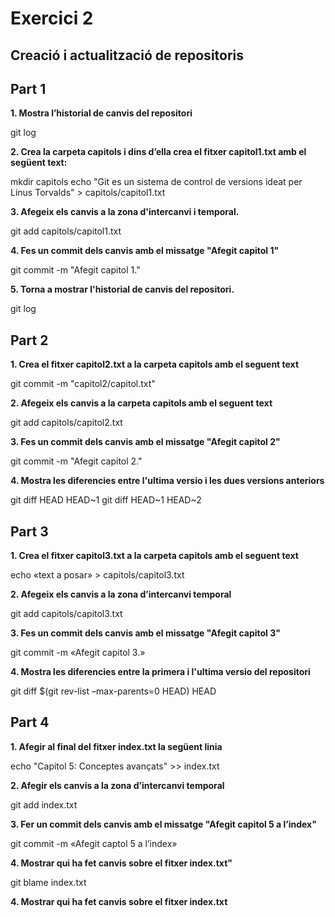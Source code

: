 # Exercici 2


## Creació i actualització de repositoris

## Part 1

**1. Mostra l’historial de canvis del repositori**

git log

**2. Crea la carpeta capitols i dins d’ella crea el fitxer capitol1.txt amb el següent text:**

mkdir capitols
echo "Git es un sistema de control de versions ideat per Linus Torvalds" > capitols/capitol1.txt

**3. Afegeix els canvis a la zona d'intercanvi i temporal.**

git add capitols/capitol1.txt

**4. Fes un commit dels canvis amb el missatge "Afegit capitol 1"**

git commit -m "Afegit capitol 1."

**5. Torna a mostrar l'historial de canvis del repositori.**

git log

## Part 2


**1. Crea el fitxer capitol2.txt a la carpeta capitols amb el seguent text**

git commit -m "capitol2/capitol.txt"

**2. Afegeix els canvis a la carpeta capitols amb el seguent text**

git add capitols/capitol2.txt

**3. Fes un commit dels canvis amb el missatge "Afegit capitol 2"**

git commit -m "Afegit capitol 2."

**4. Mostra les diferencies entre l'ultima versio i les dues versions anteriors**

git diff HEAD HEAD~1
git diff HEAD~1 HEAD~2

## Part 3


**1. Crea el fitxer capitol3.txt a la carpeta capitols amb el seguent text**

echo «text a posar» > capitols/capitol3.txt

**2. Afegeix els canvis a la zona d’intercanvi temporal**

git add capitols/capitol3.txt

**3. Fes un commit dels canvis amb el missatge "Afegit capitol 3"**

git commit -m «Afegit capitol 3.»

**4. Mostra les diferencies entre la primera i l'ultima versio del repositori**

git diff $(git rev-list –max-parents=0 HEAD) HEAD
 
## Part 4


**1. Afegir al final del fitxer index.txt la següent linia**

echo "Capitol 5: Conceptes avançats" >> index.txt

**2. Afegir els canvis a la zona d’intercanvi temporal**

git add index.txt

**3. Fer un commit dels canvis amb el missatge "Afegit capitol 5 a l’index"**

git commit -m «Afegit captol 5 a l’index»

**4. Mostrar qui ha fet canvis sobre el fitxer index.txt"**

git blame index.txt

**4. Mostrar qui ha fet canvis sobre el fitxer index.txt**



